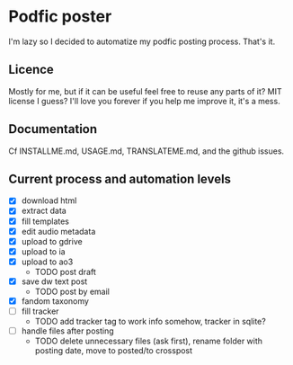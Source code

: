 # Podfic poster

I'm lazy so I decided to automatize my podfic posting process. That's it.

## Licence

Mostly for me, but if it can be useful feel free to reuse any parts of it? MIT license I guess? I'll love you forever if you help me improve it, it's a mess.

## Documentation

Cf INSTALLME.md, USAGE.md, TRANSLATEME.md, and the github issues.

## Current process and automation levels

- [x] download html
- [x] extract data
- [x] fill templates
- [x] edit audio metadata
- [x] upload to gdrive
- [x] upload to ia
- [x] upload to ao3
    - TODO post draft
- [x] save dw text post
    - TODO post by email
- [x] fandom taxonomy
- [ ] fill tracker
    - TODO add tracker tag to work info somehow, tracker in sqlite?
- [ ] handle files after posting
    - TODO delete unnecessary files (ask first), rename folder with posting date, move to posted/to crosspost
